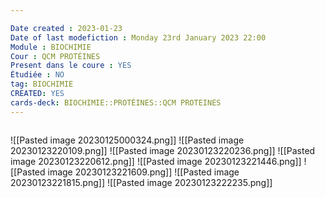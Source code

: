 ```yaml
---

Date created : 2023-01-23
Date of last modefiction : Monday 23rd January 2023 22:00
Module : BIOCHIMIE
Cour : QCM PROTÉINES
Present dans le coure : YES
Étudiée : NO
tag: BIOCHIMIE
CREATED: YES
cards-deck: BIOCHIMIE::PROTÉINES::QCM PROTEINES
---
```


```toc
```
![[Pasted image 20230125000324.png]]
![[Pasted image 20230123220109.png]]
![[Pasted image 20230123220236.png]]
![[Pasted image 20230123220612.png]]
![[Pasted image 20230123221446.png]]
![[Pasted image 20230123221609.png]]
![[Pasted image 20230123221815.png]]
![[Pasted image 20230123222235.png]]
